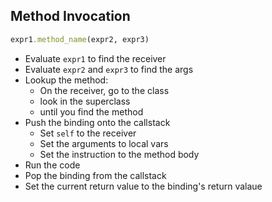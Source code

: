 Method Invocation
-----------------

```ruby
expr1.method_name(expr2, expr3)
```

* Evaluate `expr1` to find the receiver
* Evaluate `expr2` and `expr3` to find the args
* Lookup the method:
  * On the receiver, go to the class
  * look in the superclass
  * until you find the method
* Push the binding onto the callstack
  * Set `self` to the receiver
  * Set the arguments to local vars
  * Set the instruction to the method body
* Run the code
* Pop the binding from the callstack
* Set the current return value
  to the binding's return valaue

